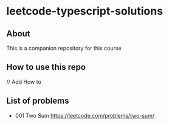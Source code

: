 # leetcode-typescript-solutions

## About

This is a companion repository for this course

## How to use this repo

// Add How to

## List of problems 

 - 001 Two Sum https://leetcode.com/problems/two-sum/
 